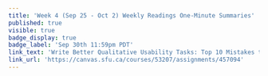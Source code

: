 ```yaml
---
title: 'Week 4 (Sep 25 - Oct 2) Weekly Readings One-Minute Summaries'
published: true
visible: true
badge_display: true
badge_label: 'Sep 30th 11:59pm PDT'
link_text: 'Write Better Qualitative Usability Tasks: Top 10 Mistakes to Avoid'
link_url: 'https://canvas.sfu.ca/courses/53207/assignments/457094'
---
```

